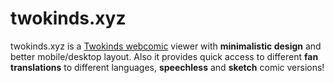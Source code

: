 <h1>twokinds.xyz</h1>
<p>twokinds.xyz is a <a href="https://twokinds.keenspot.com/">Twokinds webcomic</a> viewer with <b>minimalistic design</b> and better mobile/desktop layout. Also it provides quick access to different <b>fan translations</b> to different languages, <b>speechless</b> and <b>sketch</b> comic versions!</p>
